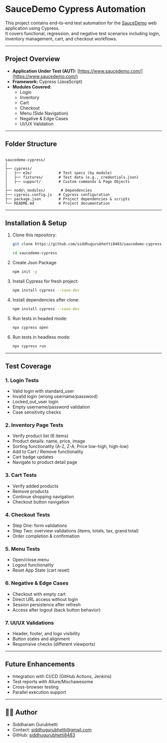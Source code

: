 # SauceDemo Cypress Automation

This project contains end-to-end test automation for the [SauceDemo](https://www.saucedemo.com/) web application using Cypress.  
It covers functional, regression, and negative test scenarios including login, inventory management, cart, and checkout workflows.

---

## Project Overview

- **Application Under Test (AUT):** [https://www.saucedemo.com/](https://www.saucedemo.com/)
- **Framework:** Cypress (JavaScript)
- **Modules Covered:**
  - Login
  - Inventory
  - Cart
  - Checkout
  - Menu (Side Navigation)
  - Negative & Edge Cases
  - UI/UX Validation

---

## Folder Structure

```

saucedemo-cypress/
│
├── cypress/
│   ├── e2e/            # Test specs (by module)
│   ├── fixtures/       # Test data (e.g., credentials.json)
│   ├── support/        # Custom commands & Page Objects
│
├── node\_modules/       # Dependencies
├── cypress.config.js   # Cypress configuration
├── package.json        # Project dependencies & scripts
└── README.md           # Project documentation

```

---

## Installation & Setup

1. Clone this repository:

   ```bash
   git clone https://github.com/siddhugurubhetti8483/saucedemo-cypress.git

   cd saucedemo-cypress
   ```

2. Create Json Package

   ```bash
   npm init -y
   ```

3. Install Cypress for fresh project:

   ```bash
   npm install cypress --save-dev
   ```

4. Install dependencies after clone:

   ```bash
   npm install cypress --save-dev
   ```

5. Run tests in headed mode:

   ```bash
   npx cypress open
   ```

6. Run tests in headless mode:

   ```bash
   npx cypress run
   ```

---

## Test Coverage

### **1. Login Tests**

- Valid login with standard_user
- Invalid login (wrong username/password)
- Locked_out_user login
- Empty username/password validation
- Case sensitivity checks

### **2. Inventory Page Tests**

- Verify product list (6 items)
- Product details: name, price, image
- Sorting functionality (A-Z, Z-A, Price low-high, high-low)
- Add to Cart / Remove functionality
- Cart badge updates
- Navigate to product detail page

### **3. Cart Tests**

- Verify added products
- Remove products
- Continue shopping navigation
- Checkout button navigation

### **4. Checkout Tests**

- Step One: form validations
- Step Two: overview validations (items, totals, tax, grand total)
- Order completion & confirmation

### **5. Menu Tests**

- Open/close menu
- Logout functionality
- Reset App State (cart reset)

### **6. Negative & Edge Cases**

- Checkout with empty cart
- Direct URL access without login
- Session persistence after refresh
- Access after logout (back button behavior)

### **7. UI/UX Validations**

- Header, footer, and logo visibility
- Button states and alignment
- Responsive checks (different viewports)

---

## Future Enhancements

- Integration with CI/CD (GitHub Actions, Jenkins)
- Test reports with Allure/Mochawesome
- Cross-browser testing
- Parallel execution support

---

## 👨‍💻 Author

- Siddharam Gurubhetti
- Contact: [siddhugurubhetti@gmail.com](mailto:siddhugurubhetti@gmail.com)
- GitHub: [siddhugurubhetti8483](https://github.com/siddhugurubhetti8483/saucedemo-cypress.git)
